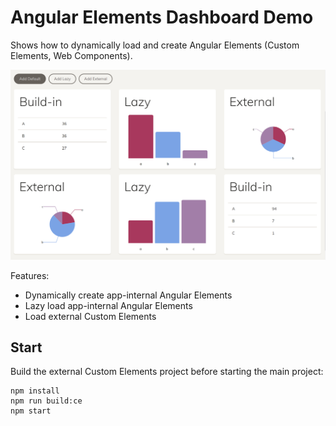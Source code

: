 # Angular Elements Dashboard Demo

Shows how to dynamically load and create Angular Elements (Custom Elements, Web Components).

![Show Case](./img.png)

Features:
- Dynamically create app-internal Angular Elements
- Lazy load app-internal Angular Elements
- Load external Custom Elements



## Start

Build the external Custom Elements project before starting the main project:

```
npm install
npm run build:ce
npm start
```

